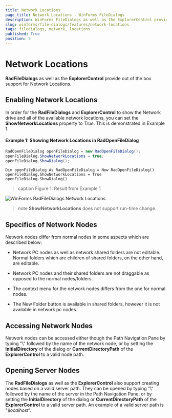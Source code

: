 ```yaml
---
title: Network Locations
page_title: Network Locations - WinForms FileDialogs
description: WinForms FileDialogs as well as the ExplorerControl provide out of the box support for Network Locations.
slug: winforms/file-dialogs/features/network-locations
tags: filedialogs, network, locations
published: True
position: 3 
---
```


# Network Locations

**RadFileDialogs** as well as the **ExplorerControl** provide out of the box support for Network Locations.

## Enabling Network Locations

In order for the **RadFileDialogs** and **ExplorerControl** to show the Network drive and all of the available network locations, you can set the **ShowNetworkLocations** property to *True*. This is demonstrated in Example 1.

####  Example 1: Showing Network Locations in RadOpenFileDialog

````C#
RadOpenFileDialog openFileDialog = new RadOpenFileDialog();
openFileDialog.ShowNetworkLocations = true;
openFileDialog.ShowDialog();


````
````VB.NET
Dim openFileDialog As RadOpenFileDialog = New RadOpenFileDialog()
openFileDialog.ShowNetworkLocations = True
openFileDialog.ShowDialog()

````

>caption Figure 1:  Result from Example 1 

![WinForms RadFileDialogs Network Locations](images/file-dialogs-features-network-locations001.png) 

>note **ShowNetworkLocations** does not support run-time change.

## Specifics of Network Nodes

Network nodes differ from normal nodes in some aspects which are described below:

* Network PC nodes as well as network shared folders are not editable. Normal folders which are children of shared folders, on the other hand, are editable.

* Network PC nodes and their shared folders are not draggable as opposed to the normal nodes/folders.

* The context menu for the network nodes differs from the one for normal nodes.

* The New Folder button is available in shared folders, however it is not available in network pc nodes.

## Accessing Network Nodes

Network nodes can be accessed either though the Path Navigation Pane by typing "\\" followed by the name of the network node, or by setting the **InitialDirectory** of the dialog or **CurrentDirectoryPath** of the **ExplorerControl** to a valid node path.

## Opening Server Nodes

The **RadFileDialogs** as well as the **ExplorerControl** also support creating nodes based on a valid server path. They can be opened by typing "\\" followed by the name of the server in the Path Navigation Pane, or by setting the **InitialDirectory** of the dialog or **CurrentDirectoryPath** of the **ExplorerControl** to a valid server path. An example of a valid server path is "*\\localhost*".
